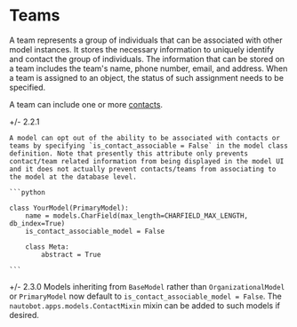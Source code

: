 # Teams

A team represents a group of individuals that can be associated with other model instances. It stores the necessary information to uniquely identify and contact the group of individuals. The information that can be stored on a team includes the team's name, phone number, email, and address. When a team is assigned to an object, the status of such assignment needs to be specified.

A team can include one or more [contacts](contact.md).

+/- 2.2.1

    A model can opt out of the ability to be associated with contacts or teams by specifying `is_contact_associable = False` in the model class definition. Note that presently this attribute only prevents contact/team related information from being displayed in the model UI and it does not actually prevent contacts/teams from associating to the model at the database level.

    ```python

    class YourModel(PrimaryModel):
        name = models.CharField(max_length=CHARFIELD_MAX_LENGTH, db_index=True)
        is_contact_associable_model = False

        class Meta:
            abstract = True

    ```

+/- 2.3.0
    Models inheriting from `BaseModel` rather than `OrganizationalModel` or `PrimaryModel` now default to `is_contact_associable_model = False`. The `nautobot.apps.models.ContactMixin` mixin can be added to such models if desired.
